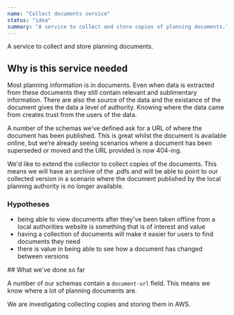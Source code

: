 ```yaml
---
name: "Collect documents service"
status: "idea"
summary: "A service to collect and store copies of planning documents."
---
```


A service to collect and store planning documents.

## Why is this service needed

Most planning information is in documents. Even when data is extracted from these documents they still contain relevant and sublimentary information. There are also the source of the data and the existance of the document gives the data a level of authority. Knowing where the data came from creates trust from the users of the data.

A number of the schemas we’ve defined ask for a URL of where the document has been published. This is great whilst the document is available online, but we’re already seeing scenarios where a document has been superseded or moved and the URL provided is now 404-ing.

We'd like to extend the collector to collect copies of the documents. This means we will have an archive of the .pdfs and will be able to point to our collected version in a scenario where the document published by the local planning authority is no longer available.

### Hypotheses

* being able to view documents after they’ve been taken offline from a local authorities website is something that is of interest and value
* having a collection of documents will make it easier for users to find documents they need
* there is value in being able to see how a document has changed between versions 

## What we've done so far

A number of our schemas contain a `document-url` field. This means we know where a lot of planning documents are.

We are investigating collecting copies and storing them in AWS.